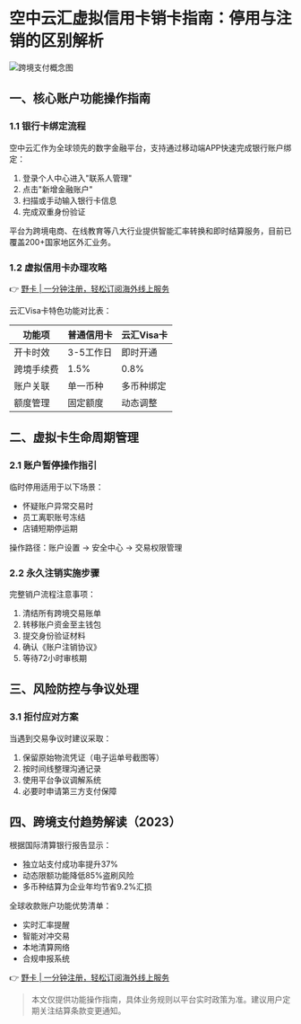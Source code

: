 # 空中云汇虚拟信用卡销卡指南：停用与注销的区别解析

![跨境支付概念图](https://via.placeholder.com/800x400)

## 一、核心账户功能操作指南

### 1.1 银行卡绑定流程
空中云汇作为全球领先的数字金融平台，支持通过移动端APP快速完成银行账户绑定：
1. 登录个人中心进入"联系人管理"
2. 点击"新增金融账户"
3. 扫描或手动输入银行卡信息
4. 完成双重身份验证

平台为跨境电商、在线教育等八大行业提供智能汇率转换和即时结算服务，目前已覆盖200+国家地区外汇业务。

### 1.2 虚拟信用卡办理攻略
👉 [野卡 | 一分钟注册，轻松订阅海外线上服务](https://bbtdd.com/yeka)

云汇Visa卡特色功能对比表：

| 功能项       | 普通信用卡 | 云汇Visa卡  |
|--------------|------------|-------------|
| 开卡时效     | 3-5工作日  | 即时开通    |
| 跨境手续费   | 1.5%       | 0.8%        |
| 账户关联     | 单一币种   | 多币种绑定  |
| 额度管理     | 固定额度   | 动态调整    |

## 二、虚拟卡生命周期管理

### 2.1 账户暂停操作指引
临时停用适用于以下场景：
- 怀疑账户异常交易时
- 员工离职账号冻结
- 店铺短期停运期

操作路径：账户设置 → 安全中心 → 交易权限管理

### 2.2 永久注销实施步骤
完整销户流程注意事项：
1. 清结所有跨境交易账单
2. 转移账户资金至主钱包
3. 提交身份验证材料
4. 确认《账户注销协议》
5. 等待72小时审核期

## 三、风险防控与争议处理

### 3.1 拒付应对方案
当遇到交易争议时建议采取：
1. 保留原始物流凭证（电子运单号截图等）
2. 按时间线整理沟通记录
3. 使用平台争议调解系统
4. 必要时申请第三方支付保障

## 四、跨境支付趋势解读（2023）
根据国际清算银行报告显示：
- 独立站支付成功率提升37%
- 动态限额功能降低85%盗刷风险
- 多币种结算为企业年均节省9.2%汇损

全球收款账户功能优势清单：
- 实时汇率提醒
- 智能对冲交易
- 本地清算网络
- 合规申报系统

👉 [野卡 | 一分钟注册，轻松订阅海外线上服务](https://bbtdd.com/yeka)

> 本文仅提供功能操作指南，具体业务规则以平台实时政策为准。建议用户定期关注结算条款变更通知。